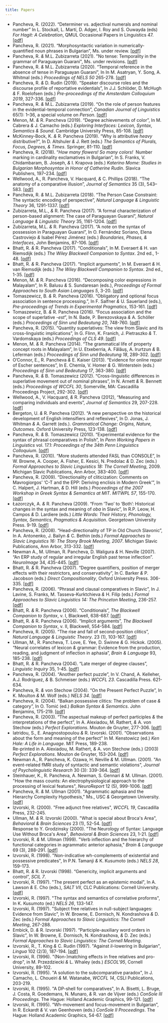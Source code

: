 ```yaml
---
title: Papers
---
```

* Pancheva, R. (2022). “Determiner vs. adjectival numerals and nominal number” In L. Stockall, L. Martí, D. Adger, I. Roy and S. Ouwayda (eds) _For Hagit: A Celebration_, QMUL Occasional Papers in Linguistics 47. [[pdf]](@root/papers/P(2022)HBFest.pdf)
* Pancheva, R. (2021). “Morphosyntactic variation in numerically-quantified noun phrases in Bulgarian”, Ms. under review. [[pdf]](@root/papers/P(2021)ms.pdf)
* Pancheva, R. _&_ M.L. Zubizarreta (2021). "No tense: Temporality in the grammar of Paraguayan Guarani", Ms. under revisions. [[pdf]](@root/papers/P&Z(2021)ms.pdf)
* Pancheva, R. _&_ M.L. Zubizarreta (2020). “Temporal reference in the absence of tense in Paraguayan Guaraní”, In In M. Asatryan, Y. Song, A. Whitmal (eds.) _Proceedings of NELS 50_ 265-278. [[pdf]](@root/papers/P&Z(2020)NELS.pdf)
* Pancheva, R. _&_ D. Rudin (2019). “Speaker discourse roles and the discourse profile of reportative evidentials”, In J.J. Schlöder, D. McHugh _&_ F. Roelofsen (eds.) _Pre-proceedings of the Amsterdam Colloquium 2019_, 327-336. [[pdf]](http://events.illc.uva.nl/AC/AC2019/uploaded_files/inlineitem/Pancheva_and_Rudin_Speaker_discourse_roles_and_the_.pdf)
* Pancheva, R. _&_ M.L. Zubizarreta (2019). “On the role of person features in the evidential-temporal connection”, _Canadian Journal of Linguistics_ 65(1): 1–36, a special volume on _Person_. [[pdf]](@root/papers/P&Z(2019)CJL.pdf)
* Menon, M. _&_ R. Pancheva (2019). “Degree achievements of color”, In M. Cabrera _&_ J. Camacho (eds.) _Exploring Interfaces: Lexicon, Syntax, Semantics & Sound_. Cambridge University Press, 85-108. [[pdf]](@root/papers/M&P(2019)EI.pdf)
* McKinney-Bock, K. _&_ R. Pancheva (2019). “Why is attributive _heavy_ distributive?”, In D. Altshuler _&_ J. Rett (eds.) _The Semantics of Plurals, Focus, Degrees, & Times_. Springer, 81-110. [[pdf]](@root/papers/McK-B&P(2019)SPFDT.pdf)
* Pancheva, R. (2018). “_How many flowers! So many colors!_&nbsp; Number marking in cardinality exclamatives in Bulgarian”, In S. Franks, V. Chidambaram, B. Joseph, _&_ I. Krapova (eds.) _Katerino Mome: Studies in Bulgarian Morphosyntax in Honor of Catherine Rudin_. Slavica Publishers, 197–234. [[pdf]](@root/papers/P(2018)RudinFest.pdf)
* Wellwood, A., R. Pancheva, V. Hacquard, _&_ C. Phillips (2018). “The anatomy of a comparative illusion”, _Journal of Semantics_ 35 (3), 543–583. [[pdf]](@root/papers/WPH&P(2018)JS.pdf)
* Pancheva, R. _&_ M.L. Zubizarreta (2018). “The Person Case Constraint: The syntactic encoding of perspective”, _Natural Language & Linguistic Theory_ 36, 1291-1337. [[pdf]](@root/papers/P&Z(2018)NLLT.pdf)
* Zubizarreta, M.L., _&_ R. Pancheva (2017). “A formal characterization of person-based alignment: The case of Paraguayan Guaraní”, _Natural Language & Linguistic Theory_ 35, 1161-1204. [[pdf]](@root/papers/Z&P(2017)NLLT.pdf)
* Zubizarreta, M.L. _&_ R. Pancheva (2017). “A note on the syntax of possession in Paraguayan Guaraní”, In O. Fernández Soriano, Elena Castroviejo _&_ Isabel Pérez Jiménez (eds.) _Boundaries, Phases, & Interfaces_, John Benjamins, 87-106. [[pdf]](@root/papers/Z&P(2017)BPI.pdf)
* Bhatt, R. _&_ R. Pancheva (2017). “Conditionals”, In M. Everaert _&_ H. van Riemsdijk (eds.) _The Wiley Blackwell Companion to Syntax_. 2nd ed., 1-48. [[pdf]](@root/papers/B&P(2017)Blackwell_cond.pdf)
* Bhatt, R. _&_ R. Pancheva (2017). “Implicit arguments”, In M. Everaert _&_ H. van Riemsdijk (eds.) _The Wiley Blackwell Companion to Syntax_. 2nd ed., 1-35. [[pdf]](@root/papers/B&P(2017)Blackwell_imp.pdf)
* Menon, M. _&_ R. Pancheva (2016). “Decomposing color expressions in Malayalam”, In R. Balusu _&_ S. Sundaresan (eds.), _Proceedings of Formal Approaches to South Asian Languages 5_, 3-20. [[pdf]](https://ojs.ub.uni-konstanz.de/jsal/index.php/fasal/article/view/84)
* Tomaszewicz, B. _&_ R. Pancheva (2016). “Obligatory and optional focus association in sentence processing.”, In F. Salfner _&_ U. Sauerland (eds.), _Pre-proceedings of Trends in Experimental Pragmatics_, 153-161. [[pdf]](https://www.xprag.de/wp-content/uploads/2015/08/TiXPrag-preproc.pdf)
* Tomaszewicz, B. _&_ R. Pancheva (2016). “Focus association and the scope of superlative _-est_”, In N. Bade, P. Berezovskaya _&_ A. Schöller (eds.) _Proceedings of Sinn und Bedeutung 20_, 748-760. [[pdf]](https://semanticsarchive.net/sub2015/SeparateArticles/Tomaszewicz-Pancheva-SuB20.pdf)
* Pancheva, R. (2015). “Quantity superlatives: The view from Slavic and its cross-linguistic implications”, In G. Flinn, K. Franich, J. Pietraszko _&_ T. Vardomskaya (eds.) _Proceedings of CLS 49_. [[pdf]](@root/papers/P(2015)CLS.pdf)
* Menon, M. _&_ R. Pancheva (2014). “The grammatical life of property concept roots in Malayalam”, In U. Etxeberria, A. Fălăuș, A. Irurtzun _&_ B. Leferman (eds.) _Proceedings of Sinn und Bedeutung 18_, 289-302. [[pdf]](https://semanticsarchive.net/sub2013/SeparateArticles/Menon&Pancheva.pdf)
* O’Connor, E., R. Pancheva _&_ E. Kaiser (2013). “Evidence for online repair of Escher sentences”, In E. Chemla, V. Homer _&_ G. Winterstein (eds.) _Proceedings of Sinn und Bedeutung 17_, 363-380. [[pdf]](https://semanticsarchive.net/sub2012/OConnorPanchevaKaiser.pdf)
* Pancheva, R. _&_ B. Tomaszewicz (2012). “Cross-linguistic differences in superlative movement out of nominal phrases”, In N. Arnett _&_ R. Bennett (eds.) _Proceedings of WCCFL 30_, Somerville, MA: Cascadilla Proceedings Project, 292-302. [[pdf]](@root/papers/P&T(2012)WCCFL.pdf)
* Wellwood, A., V. Hacquard, _&_ R. Pancheva (2012), “Measuring and comparing individuals and events”, _Journal of Semantics_ 29, 207-228. [[pdf]](@root/papers/WH&P(2012)JS.pdf)
* Bergeton, U. _&_ R. Pancheva (2012). “A new perspective on the historical development of English intensifiers and reflexives”, In D. Jonas, J. Whitman _&_ A. Garrett (eds.). _Grammatical Change: Origins, Nature, Outcomes_. Oxford University Press, 123-138. [[pdf]](@root/papers/B&P(2012)GC.pdf)
* Pancheva, R. _&_ B. Tomaszewicz (2010). “Experimental evidence for the syntax of phrasal comparatives in Polish”, In _Penn Working Papers in Linguistics_ vol. 17.1: _Proceedings of the 34th Penn Linguistics Colloquium_. [[pdf]](https://repository.upenn.edu/pwpl/vol17/iss1/21/)
* Pancheva, R. (2010). “More students attended FASL than CONSOLE”, In W. Browne, A. Cooper, A. Fisher, E. Kesici, N. Predolac _&_ D. Zec (eds.) _Formal Approaches to Slavic Linguistics 18: The Cornell Meeting_, 2009. Michigan Slavic Publications, Ann Arbor, 383-400. [[pdf]](@root/papers/P(2010)FASL.pdf) 
* Pancheva, R. (2009). “Directionality of cliticization: Comments on Mavrogiorgos’ ‘C-T and the EPP: Deriving enclisis in Modern Greek’”, In C. Halpert, J. Hartman, _&_ D. Hill (eds.) _Proceedings of the 2007 Workshop in Greek Syntax & Semantics at MIT_. _MITWPL 57_, 155-170. [[pdf]](@root/papers/P(2009)MITWPL.pdf) 
* Łazorczyk, A. _&_ R. Pancheva (2009). “From ‘Two’ to ‘Both’: Historical changes in the syntax and meaning of _oba_ in Slavic”, In R.P. Leow, H. Campos _&_ D. Lardiere (eds.) _Little Words: Their History, Phonology, Syntax, Semantics, Pragmatics & Acquisition_. Georgetown University Press. 9-19. [[pdf]](@root/papers/L&P(2009)LW.pdf)  
* Pancheva, R. (2008). “Head-directionality of TP in Old Church Slavonic”, In A. Antonenko, J. Bailyn _&_ C. Bethin (eds.) _Formal Approaches to Slavic Linguistics 16: The Stony Brook Meeting, 2007_. Michigan Slavic Publications, Ann Arbor, 313-332. [[pdf]](@root/papers/P(2008)FASL.pdf) 
* Newman A., M. Ullman, R. Pancheva, D. Waligura _&_ H. Neville (2007). “An ERP study of regular and irregular English past tense inflection”. _NeuroImage_ 34, 435-445. [[pdf]](@root/papers/NUPW&N(2006)NI.pdf)
* Bhatt, R. _&_ R. Pancheva (2007). “Degree quantifiers, position of merger effects with their restrictors, and conservativity”, In C. Barker _&_ P. Jacobson (eds.) _Direct Compositionality_, Oxford University Press. 306-335. [[pdf]](@root/papers/B&P(2007)DC.pdf) 
* Pancheva, R. (2006). “Phrasal and clausal comparatives in Slavic”, In J. Lavine, S. Franks, M. Tasseva-Kurktchieva _&_ H. Filip (eds.) _Formal Approaches to Slavic Linguistics 14: The Princeton Meeting_, 236-257. [[pdf]](@root/papers/P(2006)FASL.pdf) 
* Bhatt, R. _&_ R. Pancheva (2006). “Conditionals”, _The Blackwell Companion to Syntax_, v. I, Blackwell, 638-687. [[pdf]](@root/papers/B&P(2006)SynCom_cond.pdf)
* Bhatt, R. _&_ R. Pancheva (2006). “Implicit arguments”, _The Blackwell Companion to Syntax_, v. II, Blackwell, 554-584. [[pdf]](@root/papers/B&P(2006)SynCom_imp.pdf)
* Pancheva, R. (2005). “The rise and fall of second-position clitics”, _Natural Language & Linguistic Theory_. 23 (1), 103-167. [[pdf]](@root/papers/P(2005)NLLT.pdf)
* Ullman, M., R. Pancheva, T. Love, E. Yee, D. Swinne _&_ G. Hickok. (2005). “Neural correlates of lexicon _&_ grammar: Evidence from the production, reading, and judgment of inflection in aphasia”, _Brain & Language_ 93, 185-238. [[pdf]](@root/papers/UPLYS&H(2005)BL.pdf)
* Bhatt, R. _&_ R. Pancheva (2004). “Late merger of degree clauses”, _Linguistic Inquiry_ 35, 1-45. [[pdf]](@root/papers/B&P(2004)LI.pdf)
* Pancheva, R. (2004). “Another perfect puzzle”, In V. Chand, A. Kelleher, A.J. Rodríguez, _&_ B. Schmeiser (eds.) _WCCFL 23_. Cascadilla Press. 621-634. 
* Pancheva, R. _&_ von Stechow (2004). “On the Present Perfect Puzzle”, In K. Moulton _&_ M. Wolf (eds.) _NELS 34_. [[pdf]](@root/papers/P&vS(2004)NELS.pdf)
* Pancheva, R. (2004). “Balkan possessive clitics: The problem of case _&_ category”, In O. Tomić (ed.) _Balkan Syntax & Semantics_. John Benjamins, 175-219. [[pdf]](@root/papers/P(2004)BSS.pdf)
* Pancheva, R. (2003). “The aspectual makeup of perfect participles _&_ the interpretations of the perfect”, In A. Alexiadou, M. Rathert, _&_ A. von Stechow (eds.) _Perfect Explorations_. Mouton de Gruyter, 277-306. [[pdf]](@root/papers/P(2003)PE.pdf)
* Iatridou, S., E. Anagnostopoulou _&_ R. Izvorski. (2001). “Observations about the form and meaning of the perfect” In M. Kenstowicz (ed.) _Ken Hale: A Life in Language_. MIT Press, 189-238.  
Re-printed in A. Alexiadou, M. Rathert, _&_ A. von Stechow (eds.) (2003) _Perfect Explorations_. Mouton de Gruyter, 153-204. [[pdf]](@root/papers/IA&I(2003)PE.pdf)
* Newman A., R. Pancheva, K. Ozawa, H. Neville _&_ M. Ullman. (2001). "An event-related fMRI study of syntactic and semantic violations", _Journal of Psycholinguistic Research_ 30 (3): 339-364. [[pdf]](@root/papers/NPON&U(2001)JPR.pdf)
* Steinhauer, K., R. Pancheva, A. Newman, S. Gennari _&_ M. Ullman. (2001). "How the mass counts: An electrophysiological approach to the processing of lexical features", _NeuroReport_ 12 (5), 999-1006. [[pdf]](@root/papers/SPNG&U(2001)NR.pdf)
* Pancheva, R. _&_ M. Ullman (2001). "Agrammatic aphasia and the Hierarchy Complexity Hypothesis," Ms., USC _&_ Georgetown University. [[pdf]](@root/papers/P&U(2001)Ms.pdf)
* Izvorski, R. (2000). "Free adjunct free relatives", _WCCFL 19_, Cascadilla Press, 232-245. 
* Ullman, M. _&_ R. Izvorski (2000). "What is special about Broca's Area", _Behavioral & Brain Sciences_ 23 (1), 52-54. [[pdf]](@root/papers/U&I(2000)BBS.pdf)  
Response to Y. Grodzinsky (2000). "The Neurology of Syntax: Language Use Without Broca's Area", _Behavioral & Brain Sciences_ 23, 1-21. [[pdf]](@root/papers/BBS(2000).pdf)
* Izvorski, R. _&_ M. Ullman (1999). "Verb inflection and the hierarchy of functional categories in agrammatic anterior aphasia," _Brain & Language_ 69 (3), 288-291. [[pdf]](@root/papers/I&U(1999)BL.pdf)
* Izvorski, R. (1998). "Non-indicative wh-complements of existential and possessive predicates", In P.N. Tamanji _&_ K. Kusumoto (eds.) _NELS 28_, 159-173. 
* Bhatt, R. _&_ R. Izvorski (1998). “Genericity, implicit arguments and control”, _SCIL 7_. 
* Izvorski, R. (1997). "The present perfect as an epistemic modal", In A. Lawson _&_ E. Cho (eds.), _SALT VII_, CLC Publications: Cornell University. [[pdf]](https://journals.linguisticsociety.org/proceedings/index.php/SALT/article/view/2795)
* Izvorski, R. (1997). "The syntax and semantics of correlative proforms", In K. Kusumoto (ed.) _NELS 26_, 133-147. 
* Izvorski, R. (1997). "Subject free relatives in null-subject languages: Evidence from Slavic", In W. Browne, E. Dornisch, N. Kondrashova _&_ D. Zec (eds.) _Formal Approaches to Slavic Linguistics: The Cornell Meeting_, 267-288. 
* Embick, D. _&_ R. Izvorski (1997). “Participle-auxiliary word orders in Slavic”, In W. Browne, E. Dornisch, N. Kondrashova, _&_ D. Zec (eds.) _Formal Approaches to Slavic Linguistics: The Cornell Meeting_. 
* Izvorski, R., T. King _&_ C. Rudin (1997). "Against _li_-lowering in Bulgarian", _Lingua_ 102 (2/3), 187-194.  [[pdf]](@root/papers/IK&R(1997)L.pdf)
* Izvorski, R. (1996). "(Non-)matching effects in free relatives and pro-drop", in M. Przezdziecki _&_ L. Whaley (eds.) _ESCOL'95_, Cornell University, 89-102. 
* Izvorski, R. (1995). "A solution to the subcomparative paradox", In J. Camacho, L. Choueiri _&_ M. Watanabe, _WCCFL 14_, CSLI Publications, 203-219. 
* Izvorski, R. (1995). "A DP-shell for comparatives", In A. Bisetti, L. Bruge, J. Costa, R. Goedemans, N. Munaro, _&_ R. van de Vijver (eds.) _ConSole III Proceedings_. The Hague: Holland Academic Graphics, 99-121.  [[pdf]](@root/papers/I(1995)ConSOLE3.pdf)
* Izvorski, R. (1995). “Wh-movement and focus-movement in Bulgarian”, In R. Eckardt _&_ V. van Geenhoven (eds.) _ConSole II Proceedings_. The Hague: Holland Academic Graphics, 54-67. [[pdf]](@root/papers/I(1995)ConSOLE.pdf)
